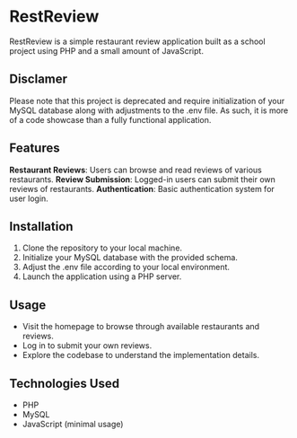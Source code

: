 # RestReview

RestReview is a simple restaurant review application built as a school project using PHP and a small amount of JavaScript.

## **Disclamer**

Please note that this project is deprecated and require initialization of your MySQL database along with adjustments to the .env file. As such, it is more of a code showcase than a fully functional application.

## Features

**Restaurant Reviews**: Users can browse and read reviews of various restaurants.
**Review Submission**: Logged-in users can submit their own reviews of restaurants.
**Authentication**: Basic authentication system for user login.

## Installation

1. Clone the repository to your local machine.
2. Initialize your MySQL database with the provided schema.
3. Adjust the .env file according to your local environment.
4. Launch the application using a PHP server.

## Usage

* Visit the homepage to browse through available restaurants and reviews.
* Log in to submit your own reviews.
* Explore the codebase to understand the implementation details.

## Technologies Used

* PHP
* MySQL
* JavaScript (minimal usage)
